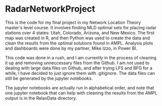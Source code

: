 # RadarNetworkProject
This is the code for my final project in my Network Location Theory master's level course.  It involves finding MLD optimal sets for placing radar stations over 4 states: Utah, Colorado, Arizona, and New Mexico.  The first map was created in R, and then Python was used to create the data and clean the results from the optimal solutions found in AMPL.  Analysis plots and dashboards were done by my partner, Mike Izzo, in Power BI.

This code was done in a rush, and I am currently in the process of cleaning it up and removing unneccessary files from the Github.  I am not used to dealing with large data files on Github, and after trying LFS and BFG for a while, I have decided to just ignore them with .gitignore.  The data files can still be generated by the jupyter notebooks.

The jupyter notebooks are actually run in alphabetical order, and note that one jupyter notebook that can help with cleaning the results from the AMPL output is in the RelaxData directory.
